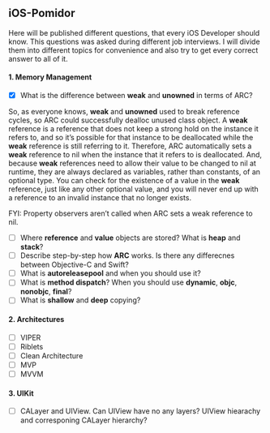 ## iOS-Pomidor
Here will be published different questions, that every iOS Developer should know. This questions was asked during different job interviews. I will divide them into different topics for convenience and also try to get every correct answer to all of it.

#### 1. Memory Management
 - [x] What is the difference between **weak** and **unowned** in terms of ARC?

So, as everyone knows, **weak** and **unowned** used to break reference cycles, so ARC could successfully dealloc unused class object. A **weak** reference is a reference that does not keep a strong hold on the instance it refers to, and so it’s possible for that instance to be deallocated while the **weak** reference is still referring to it. Therefore, ARC automatically sets a **weak** reference to nil when the instance that it refers to is deallocated. And, because **weak** references need to allow their value to be changed to nil at runtime, they are always declared as variables, rather than constants, of an optional type. You can check for the existence of a value in the **weak** reference, just like any other optional value, and you will never end up with a reference to an invalid instance that no longer exists.

FYI: Property observers aren’t called when ARC sets a weak reference to nil.
 
 
 - [ ] Where **reference** and **value** objects are stored? What is **heap** and **stack**?
 - [ ] Describe step-by-step how **ARC** works. Is there any differecnes between Objective-C and Swift?
 - [ ] What is **autoreleasepool** and when you should use it?
 - [ ] What is **method dispatch**? When you should use **dynamic**, **objc**, **nonobjc**, **final**?
 - [ ] What is **shallow** and **deep** copying?

#### 2. Architectures
 - [ ] VIPER
 - [ ] Riblets
 - [ ] Clean Architecture
 - [ ] MVP
 - [ ] MVVM
 
#### 3. UIKit
 - [ ] CALayer and UIView. Can UIView have no any layers? UIView hiearachy and corresponing CALayer hierarchy?
